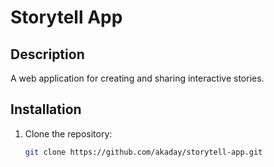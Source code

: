 # Storytell App

## Description
A web application for creating and sharing interactive stories.

## Installation
1. Clone the repository:
   ```bash
   git clone https://github.com/akaday/storytell-app.git
